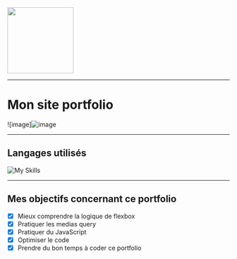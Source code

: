 <img src="https://user-images.githubusercontent.com/97635006/210299870-185f4081-84bc-428e-b0fc-226c710a81e1.png" width="150" height="150" />

---

# Mon site portfolio
![image]![image](https://github.com/Guurido/Portfolio/assets/97635006/c03de777-e830-4469-a278-22809000c200)


---

## Langages utilisés
![My Skills](https://skillicons.dev/icons?i=html,css,js)

---

## Mes objectifs concernant ce portfolio
- [x] Mieux comprendre la logique de flexbox
- [x] Pratiquer les medias query
- [x] Pratiquer du JavaScript
- [x] Optimiser le code
- [x] Prendre du bon temps à coder ce portfolio
